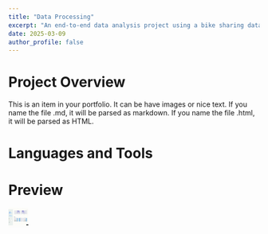 ```yaml
---
title: "Data Processing"
excerpt: "An end-to-end data analysis project using a bike sharing dataset from Kaggle. Includes data wrangling, EDA, visualization, and dashboard creation."
date: 2025-03-09
author_profile: false
---
```


# Project Overview
This is an item in your portfolio. It can be have images or nice text. If you name the file .md, it will be parsed as markdown. If you name the file .html, it will be parsed as HTML. 

# Languages and Tools

# Preview
<img src="/files/Dashboard.gif" width="40" height="40" />
